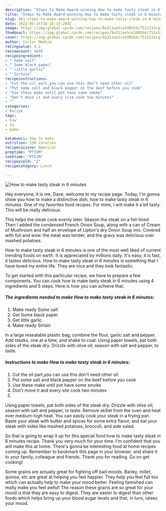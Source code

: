```yaml
---
description: "Steps to Make Award-winning How to make tasty steak in 6 minutes"
title: "Steps to Make Award-winning How to make tasty steak in 6 minutes"
slug: 961-steps-to-make-award-winning-how-to-make-tasty-steak-in-6-minutes
date: 2022-05-16T16:18:13.284Z
image: https://img-global.cpcdn.com/recipes/9a311ae5ce3d05b4/751x532cq70/how-to-make-tasty-steak-in-6-minutes-recipe-main-photo.jpg
thumbnail: https://img-global.cpcdn.com/recipes/9a311ae5ce3d05b4/751x532cq70/how-to-make-tasty-steak-in-6-minutes-recipe-main-photo.jpg
cover: https://img-global.cpcdn.com/recipes/9a311ae5ce3d05b4/751x532cq70/how-to-make-tasty-steak-in-6-minutes-recipe-main-photo.jpg
author: Victor Medina
ratingvalue: 4.1
reviewcount: 4849
recipeingredient:
- " Some salt"
- " Some black paper"
- " little garlic"
- " Sirloin"
recipeinstructions:
- "Cut the oil part,you can use this don’t need other oil"
- "Put some salt and black pepper on the beef before you cook"
- "Use these make until pot have some smoke"
- "Don’t move it and every site cook two minutes"
- ""
categories:
- Recipe
tags:
- how
- to
- make

katakunci: how to make 
nutrition: 158 calories
recipecuisine: American
preptime: "PT33M"
cooktime: "PT51M"
recipeyield: "2"
recipecategory: Lunch

---
```



![How to make tasty steak in 6 minutes](https://img-global.cpcdn.com/recipes/9a311ae5ce3d05b4/751x532cq70/how-to-make-tasty-steak-in-6-minutes-recipe-main-photo.jpg)

Hey everyone, it is me, Dave, welcome to my recipe page. Today, I'm gonna show you how to make a distinctive dish, how to make tasty steak in 6 minutes. One of my favorites food recipes. For mine, I will make it a bit tasty. This will be really delicious.

This helps the steak cook evenly later. Season the steak on a foil-lined. Then I added the condensed French Onion Soup, along with a can of Cream of Mushroom and half an envelope of Lipton&#39;s dry Onion Soup mix. Covered with foil and wow. the meat was tender, and the gravy was delicious over mashed potatoes.

How to make tasty steak in 6 minutes is one of the most well liked of current trending foods on earth. It is appreciated by millions daily. It's easy, it is fast, it tastes delicious. How to make tasty steak in 6 minutes is something that I have loved my entire life. They are nice and they look fantastic.


To get started with this particular recipe, we have to prepare a few components. You can cook how to make tasty steak in 6 minutes using 4 ingredients and 5 steps. Here is how you can achieve that.

<!--inarticleads1-->

##### The ingredients needed to make How to make tasty steak in 6 minutes:

1. Make ready  Some salt
1. Get  Some black paper
1. Get  little garlic
1. Make ready  Sirloin


In a large resealable plastic bag, combine the flour, garlic salt and pepper. Add steaks, one at a time, and shake to coat. Using paper towels, pat both sides of the steak dry. Drizzle with olive oil; season with salt and pepper, to taste. 

<!--inarticleads2-->

##### Instructions to make How to make tasty steak in 6 minutes:

1. Cut the oil part,you can use this don’t need other oil
1. Put some salt and black pepper on the beef before you cook
1. Use these make until pot have some smoke
1. Don’t move it and every site cook two minutes
1. 


Using paper towels, pat both sides of the steak dry. Drizzle with olive oil; season with salt and pepper, to taste. Remove skillet from the oven and heat over medium-high heat. You can easily cook your steak in a frying pan. Baste your steak with butter and spices for some extra flavor, and eat your steak with sides like mashed potatoes, broccoli, and side salad. 

So that is going to wrap it up for this special food how to make tasty steak in 6 minutes recipe. Thank you very much for your time. I'm confident that you will make this at home. There's gonna be interesting food at home recipes coming up. Remember to bookmark this page in your browser, and share it to your family, colleague and friends. Thank you for reading. Go on get cooking!

Some grains are actually great for fighting off bad moods. Barley, millet, quinoa, etc are great at helping you feel happier. They help you feel full too which can actually help to make your mood better. Feeling famished can really make you feel awful! The reason these grains are so great for your mood is that they are easy to digest. They are easier to digest than other foods which helps bring up your blood sugar levels and that, in turn, raises your mood.
